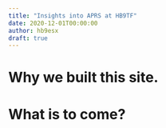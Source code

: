 ```yaml
---
title: "Insights into APRS at HB9TF"
date: 2020-12-01T00:00:00
author: hb9esx
draft: true
---
```


# Why we built this site.

# What is to come?
